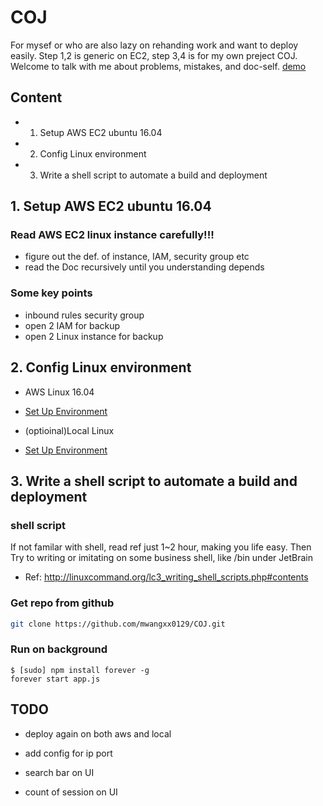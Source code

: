 # COJ
For mysef or who are also lazy on rehanding work and want to deploy easily.
Step 1,2 is generic on EC2, step 3,4 is for my own preject COJ.
Welcome to talk with me about problems, mistakes, and doc-self.
[demo](http://34.229.58.27:3000)
## Content
+ 1. Setup AWS EC2 ubuntu 16.04
+ 2. Config Linux environment
+ 3. Write a shell script to automate a build and deployment

## 1. Setup AWS EC2 ubuntu 16.04
### Read AWS EC2 linux instance carefully!!!
+ figure out the def. of instance, IAM, security group etc
+ read the Doc recursively until you understanding depends

### Some key points
+ inbound rules security group
+ open 2 IAM for backup
+ open 2 Linux instance for backup


## 2. Config Linux environment
+ AWS Linux 16.04
* [Set Up Environment](set_up_env.md)
+ (optioinal)Local Linux
* [Set Up Environment](set_up_env.md)

## 3. Write a shell script to automate a build and deployment
### shell script
If not familar with shell, read ref just 1~2 hour, making you life easy.
Then Try to writing or imitating on some business shell, like /bin under JetBrain
+ Ref: http://linuxcommand.org/lc3_writing_shell_scripts.php#contents

### Get repo from github 
```bash
git clone https://github.com/mwangxx0129/COJ.git
```

### Run on background
```
$ [sudo] npm install forever -g
forever start app.js
```


## TODO

+ deploy again on both aws and local

+ add config for ip port

+ search bar on UI

+ count of session on UI
